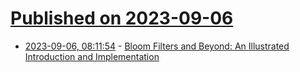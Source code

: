 # [Published on 2023-09-06](index.md)

* [2023-09-06, 08:11:54](https://lobste.rs/s/tlddmz/bloom_filters_beyond_illustrated) - [Bloom Filters and Beyond: An Illustrated Introduction and Implementation](https://codeconfessions.substack.com/p/bloom-filters-and-beyond)
